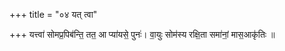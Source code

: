+++
title = "०४ यत् त्वा"

+++
यत्त्वा॑ सोमप्र॒पिब॑न्ति॒ तत॒ आ प्या॑यसे॒ पुनः॑। वा॒युः सोम॑स्य रक्षि॒ता समा॑नां॒ मास॒आकृ॑तिः ॥